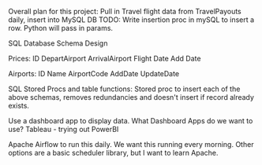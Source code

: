 Overall plan for this project:
Pull in Travel flight data from TravelPayouts daily, insert into MySQL DB
TODO:
    Write insertion proc in mySQL to insert a row. Python will pass in params.

SQL Database Schema Design

Prices:
    ID
    DepartAirport
    ArrivalAirport
    Flight Date
    Add Date

Airports:
    ID
    Name
    AirportCode
    AddDate
    UpdateDate

SQL Stored Procs and table functions:
    Stored proc to insert each of the above schemas, removes redundancies and doesn't insert if record already exists.
    
Use a dashboard app to display data. What Dashboard Apps do we want to use?
    Tableau - trying out 
    PowerBI

Apache Airflow to run this daily. We want this running every morning.
Other options are a basic scheduler library, but I want to learn Apache.

